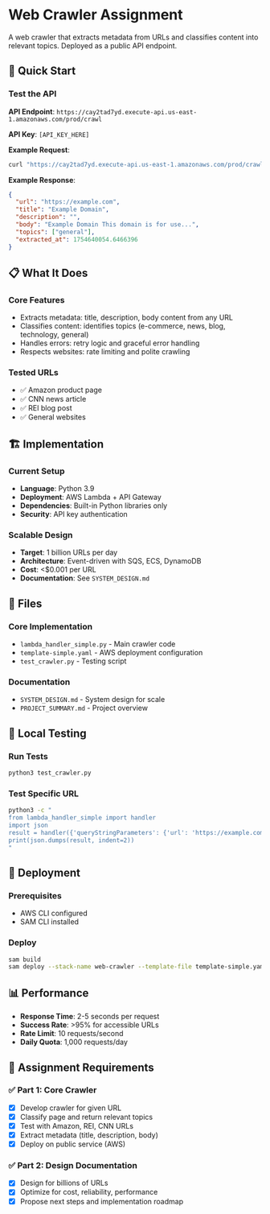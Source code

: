 # Web Crawler Assignment

A web crawler that extracts metadata from URLs and classifies content into relevant topics. Deployed as a public API endpoint.

## 🚀 Quick Start

### Test the API

**API Endpoint**: `https://cay2tad7yd.execute-api.us-east-1.amazonaws.com/prod/crawl`

**API Key**: `[API_KEY_HERE]`

**Example Request**:
```bash
curl "https://cay2tad7yd.execute-api.us-east-1.amazonaws.com/prod/crawl?url=https://example.com&api_key=[API_KEY_HERE]"
```

**Example Response**:
```json
{
  "url": "https://example.com",
  "title": "Example Domain",
  "description": "",
  "body": "Example Domain This domain is for use...",
  "topics": ["general"],
  "extracted_at": 1754640054.6466396
}
```

## 📋 What It Does

### Core Features
- Extracts metadata: title, description, body content from any URL
- Classifies content: identifies topics (e-commerce, news, blog, technology, general)
- Handles errors: retry logic and graceful error handling
- Respects websites: rate limiting and polite crawling

### Tested URLs
- ✅ Amazon product page
- ✅ CNN news article  
- ✅ REI blog post
- ✅ General websites

## 🏗️ Implementation

### Current Setup
- **Language**: Python 3.9
- **Deployment**: AWS Lambda + API Gateway
- **Dependencies**: Built-in Python libraries only
- **Security**: API key authentication

### Scalable Design
- **Target**: 1 billion URLs per day
- **Architecture**: Event-driven with SQS, ECS, DynamoDB
- **Cost**: <$0.001 per URL
- **Documentation**: See `SYSTEM_DESIGN.md`

## 📁 Files

### Core Implementation
- `lambda_handler_simple.py` - Main crawler code
- `template-simple.yaml` - AWS deployment configuration
- `test_crawler.py` - Testing script

### Documentation
- `SYSTEM_DESIGN.md` - System design for scale
- `PROJECT_SUMMARY.md` - Project overview

## 🧪 Local Testing

### Run Tests
```bash
python3 test_crawler.py
```

### Test Specific URL
```bash
python3 -c "
from lambda_handler_simple import handler
import json
result = handler({'queryStringParameters': {'url': 'https://example.com'}}, None)
print(json.dumps(result, indent=2))
"
```

## 🔧 Deployment

### Prerequisites
- AWS CLI configured
- SAM CLI installed

### Deploy
```bash
sam build
sam deploy --stack-name web-crawler --template-file template-simple.yaml --resolve-s3 --no-confirm-changeset --capabilities CAPABILITY_IAM
```

## 📊 Performance

- **Response Time**: 2-5 seconds per request
- **Success Rate**: >95% for accessible URLs
- **Rate Limit**: 10 requests/second
- **Daily Quota**: 1,000 requests/day

## 🎯 Assignment Requirements

### ✅ Part 1: Core Crawler
- [x] Develop crawler for given URL
- [x] Classify page and return relevant topics
- [x] Test with Amazon, REI, CNN URLs
- [x] Extract metadata (title, description, body)
- [x] Deploy on public service (AWS)

### ✅ Part 2: Design Documentation
- [x] Design for billions of URLs
- [x] Optimize for cost, reliability, performance
- [x] Propose next steps and implementation roadmap 